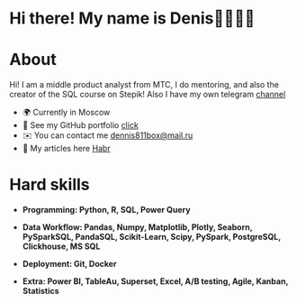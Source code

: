 # Hi there! My name is Denis👋👨🏻‍💻



# About

Hi! I am a middle product analyst from MTC, I do mentoring, and also the creator of the SQL course on Stepik! Also I have my own telegram [channel](https://t.me/product_analytics_hub)


* 🌍 Currently in Moscow
* 🔧 See my GitHub portfolio [click](https://github.com/deNzik3/data_analytics_projects)
* ✉️ You can contact me  [dennis811box@mail.ru](mailto:dennis811box@mail.ru)
* 📝 My articles here [Habr](https://habr.com/ru/users/denzceo/publications/articles/)


# Hard skills

* **Programming: Python, R, SQL, Power Query**


* **Data Workflow: Pandas, Numpy, Matplotlib, Plotly, Seaborn, PySparkSQL, PandaSQL, Scikit-Learn, Scipy, PySpark, PostgreSQL, Clickhouse, MS SQL**

* **Deployment: Git, Docker**

* **Extra: Power BI, TableAu, Superset, Excel, A/B testing, Agile, Kanban, Statistics**








